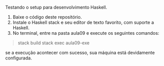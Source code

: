 Testando o setup para desenvolvimento Haskell.


1. Baixe o código deste repositório.
2. Instale o Haskell stack e seu editor de texto favorito, com suporte a Haskell.
3. No terminal, entre na pasta aula09 e execute os seguintes comandos:

> stack build
> stack exec aula09-exe

se a execução acontecer com sucesso, sua máquina 
está devidamente configurada.
